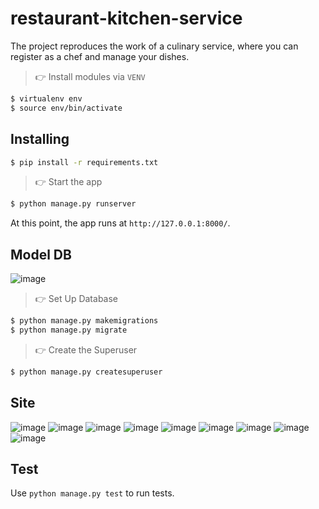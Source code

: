 # restaurant-kitchen-service

The project reproduces the work of a culinary service, where you can register as a chef and manage your dishes.

> 👉 Install modules via `VENV`  

```bash
$ virtualenv env
$ source env/bin/activate

```

## Installing

```bash
$ pip install -r requirements.txt
```

> 👉 Start the app

```bash
$ python manage.py runserver
```

At this point, the app runs at `http://127.0.0.1:8000/`. 


## Model DB
![image](https://github.com/VasylTurok/restaurant-kitchen-service/assets/127683195/a51ea13e-2b67-454c-9dbc-416092fc1982)


> 👉 Set Up Database

```bash
$ python manage.py makemigrations
$ python manage.py migrate
```

> 👉 Create the Superuser

```bash
$ python manage.py createsuperuser
```



## Site 
![image](https://github.com/VasylTurok/restaurant-kitchen-service/assets/127683195/8912f55e-c1c6-40a8-87fc-cf6f5e456fa2)
![image](https://github.com/VasylTurok/restaurant-kitchen-service/assets/127683195/7883f488-185c-40ad-9a1b-a2bfa5bed48e)
![image](https://github.com/VasylTurok/restaurant-kitchen-service/assets/127683195/0c7429f0-faba-4fe2-a9cd-d64c28f61942)
![image](https://github.com/VasylTurok/restaurant-kitchen-service/assets/127683195/af5bbb4d-821c-437b-b3c7-4323f651d751)
![image](https://github.com/VasylTurok/restaurant-kitchen-service/assets/127683195/0bddcae1-a64e-4f4d-8908-13635058803e)
![image](https://github.com/VasylTurok/restaurant-kitchen-service/assets/127683195/d2257c16-6da9-4816-a2a8-ebbb41f8868c)
![image](https://github.com/VasylTurok/restaurant-kitchen-service/assets/127683195/e87f37e3-6ef8-4e39-99d3-302608741f3e)
![image](https://github.com/VasylTurok/restaurant-kitchen-service/assets/127683195/cf89f25c-a895-4511-8fae-d6ee9beee138)
![image](https://github.com/VasylTurok/restaurant-kitchen-service/assets/127683195/dfea08f3-8dce-4d41-8dbb-6f8be690b2bf)

## Test
Use `python manage.py test` to run tests.




